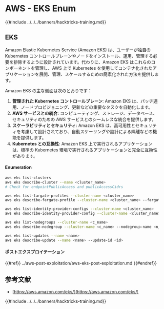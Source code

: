 # AWS - EKS Enum

{{#include ../../../banners/hacktricks-training.md}}

## EKS

Amazon Elastic Kubernetes Service (Amazon EKS) は、ユーザーが独自の Kubernetes コントロールプレーンやノードをインストール、運用、管理する必要を排除するように設計されています。代わりに、Amazon EKS はこれらのコンポーネントを管理し、AWS 上で Kubernetes を使用してコンテナ化されたアプリケーションを展開、管理、スケールするための簡素化された方法を提供します。

Amazon EKS の主な側面は次のとおりです：

1. **管理された Kubernetes コントロールプレーン**: Amazon EKS は、パッチ適用、ノードプロビジョニング、更新などの重要なタスクを自動化します。
2. **AWS サービスとの統合**: コンピューティング、ストレージ、データベース、セキュリティのための AWS サービスとのシームレスな統合を提供します。
3. **スケーラビリティとセキュリティ**: Amazon EKS は、高可用性とセキュリティを考慮して設計されており、自動スケーリングや設計による隔離などの機能を提供します。
4. **Kubernetes との互換性**: Amazon EKS 上で実行されるアプリケーションは、標準の Kubernetes 環境で実行されるアプリケーションと完全に互換性があります。

#### Enumeration
```bash
aws eks list-clusters
aws eks describe-cluster --name <cluster_name>
# Check for endpointPublicAccess and publicAccessCidrs

aws eks list-fargate-profiles --cluster-name <cluster_name>
aws eks describe-fargate-profile --cluster-name <cluster_name> --fargate-profile-name <prof_name>

aws eks list-identity-provider-configs --cluster-name <cluster_name>
aws eks describe-identity-provider-config --cluster-name <cluster_name> --identity-provider-config <p_config>

aws eks list-nodegroups --cluster-name <c_name>
aws eks describe-nodegroup --cluster-name <c_name> --nodegroup-name <n_name>

aws eks list-updates --name <name>
aws eks describe-update --name <name> --update-id <id>
```
#### ポストエクスプロイテーション

{{#ref}}
../aws-post-exploitation/aws-eks-post-exploitation.md
{{#endref}}

## 参考文献

- [https://aws.amazon.com/eks/](https://aws.amazon.com/eks/)

{{#include ../../../banners/hacktricks-training.md}}
